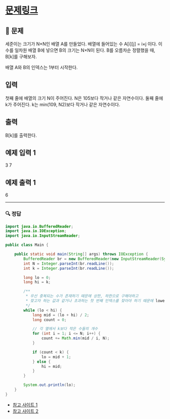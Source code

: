 # [문제링크](https://www.acmicpc.net/problem/1300)

## 📝 문제

세준이는 크기가 N×N인 배열 A를 만들었다. 배열에 들어있는 수 A[i][j] = i×j 이다. 이 수를 일차원 배열 B에 넣으면 B의 크기는 N×N이 된다. B를 오름차순 정렬했을 때, B[k]를 구해보자.

배열 A와 B의 인덱스는 1부터 시작한다.

## 입력

첫째 줄에 배열의 크기 N이 주어진다. N은 105보다 작거나 같은 자연수이다. 둘째 줄에 k가 주어진다. k는 min(109, N2)보다 작거나 같은 자연수이다.

## 출력

B[k]를 출력한다.

## 예제 입력 1 

3
7

## 예제 출력 1 

6

---

### 🔍 정답

```java
import java.io.BufferedReader;
import java.io.IOException;
import java.io.InputStreamReader;

public class Main {

    public static void main(String[] args) throws IOException {
        BufferedReader br = new BufferedReader(new InputStreamReader(System.in));
        int N = Integer.parseInt(br.readLine());
        int k = Integer.parseInt(br.readLine());

        long lo = 0;
        long hi = k;

        /**
         * 우선 중복되는 수가 존재하기 때문에 상한, 하한으로 구해야하고
         * 찾고자 하는 값과 같거나 초과하는 첫 번째 인덱스를 찾아야 하기 때문에 lower bound를 사용한다!
         */
        while (lo < hi) {
            long mid = (lo + hi) / 2;
            long count = 0;

            // 각 열에서 k보다 작은 수들의 개수
            for (int i = 1; i <= N; i++) {
                count += Math.min(mid / i, N);
            }

            if (count < k) {
                lo = mid + 1;
            } else {
                hi = mid;
            }
        }

        System.out.println(lo);
    }
}
```
- [참고 사이트 1](https://st-lab.tistory.com/281)
- [참고 사이트 2](https://yerinpy73.tistory.com/183)